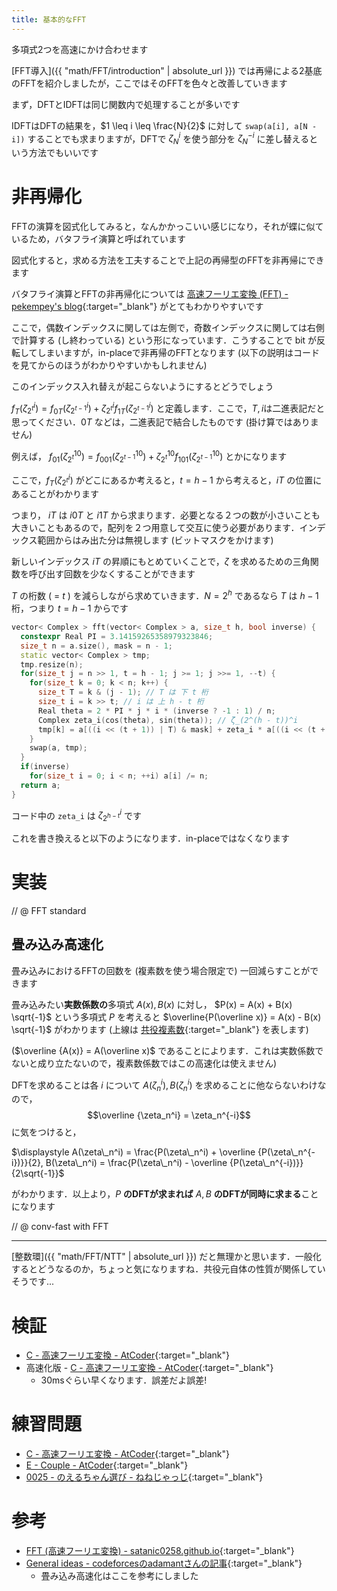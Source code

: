 ```yaml
---
title: 基本的なFFT
---
```


多項式2つを高速にかけ合わせます

[FFT導入]({{ "math/FFT/introduction" | absolute_url }}) では再帰による2基底のFFTを紹介しましたが，ここではそのFFTを色々と改善していきます

まず，DFTとIDFTは同じ関数内で処理することが多いです

IDFTはDFTの結果を，$1 \leq i \leq \frac{N}{2}$ に対して `swap(a[i], a[N - i])` することでも求まりますが，DFTで $\zeta_N^i$ を使う部分を $\zeta_N^{-i}$ に差し替えるという方法でもいいです

# 非再帰化

FFTの演算を図式化してみると，なんかかっこいい感じになり，それが蝶に似ているため，バタフライ演算と呼ばれています

図式化すると，求める方法を工夫することで上記の再帰型のFFTを非再帰にできます

バタフライ演算とFFTの非再帰化については [高速フーリエ変換 (FFT) - pekempey's blog](https://pekempey.hatenablog.com/entry/2016/10/24/171936){:target="_blank"}<!--_--> がとてもわかりやすいです

ここで，偶数インデックスに関しては左側で，奇数インデックスに関しては右側で計算する (し終わっている) という形になっています．こうすることで bit が反転してしまいますが，in-placeで非再帰のFFTとなります (以下の説明はコードを見てからのほうがわかりやすいかもしれません)

このインデックス入れ替えが起こらないようにするとどうでしょう

$f_T(\zeta_{2^t}^i) = f_{0T}(\zeta_{2^{t-1}}^i) + \zeta_{2^t}^if_{1T}(\zeta_{2^{t-1}}^i$) と定義します．ここで，$T, i$は二進表記だと思ってください．$0T$ などは，二進表記で結合したものです (掛け算ではありません)
<!--_-->

例えば， $f_{01}(\zeta_{2^t}^{10}) = f_{001}(\zeta_{2^{t-1}}^{10}) + \zeta_{2^t}^{10} f_{101}(\zeta_{2^{t-1}}^{10})$ とかになります

ここで，$f_T(\zeta_{2^t}^i)$ がどこにあるか考えると，$t = h - 1$ から考えると，$iT$ の位置にあることがわかります
<!--_-->

つまり， $iT$ は $i0T$ と $i1T$ から求まります．必要となる２つの数が小さいことも大きいこともあるので，配列を２つ用意して交互に使う必要があります．インデックス範囲からはみ出た分は無視します (ビットマスクをかけます)

新しいインデックス $iT$ の昇順にもとめていくことで，$\zeta$ を求めるための三角関数を呼び出す回数を少なくすることができます

$T$ の桁数 ( = $t$ ) を減らしながら求めていきます．$N = 2^h$ であるなら $T$ は $h - 1$ 桁，つまり $t = h - 1$ からです

```cpp
vector< Complex > fft(vector< Complex > a, size_t h, bool inverse) {
  constexpr Real PI = 3.14159265358979323846;
  size_t n = a.size(), mask = n - 1;
  static vector< Complex > tmp;
  tmp.resize(n);
  for(size_t j = n >> 1, t = h - 1; j >= 1; j >>= 1, --t) {
    for(size_t k = 0; k < n; k++) {
      size_t T = k & (j - 1); // T は 下 t 桁
      size_t i = k >> t; // i は 上 h - t 桁
      Real theta = 2 * PI * j * i * (inverse ? -1 : 1) / n;
      Complex zeta_i(cos(theta), sin(theta)); // ζ_(2^(h - t))^i
      tmp[k] = a[((i << (t + 1)) | T) & mask] + zeta_i * a[((i << (t + 1)) | j | T) & mask];
    }
    swap(a, tmp);
  }
  if(inverse)
    for(size_t i = 0; i < n; ++i) a[i] /= n;
  return a;
}
```


コード中の `zeta_i` は $\zeta_{2^{h-t}}^i$ です

これを書き換えると以下のようになります．in-placeではなくなります

# 実装

// @ FFT standard

## 畳み込み高速化

畳み込みにおけるFFTの回数を (複素数を使う場合限定で) 一回減らすことができます

畳み込みたい**実数係数の**多項式 $A(x), B(x)$ に対し， $P(x) = A(x) + B(x) \sqrt{-1}$ という多項式 $P$ を考えると $\overline{P(\overline x)} = A(x) - B(x) \sqrt{-1}$ がわかります (上線は [共役複素数](https://mathtrain.jp/kyoyaku){:target="_blank"}<!--_--> を表します)

($\overline {A(x)} = A(\overline x)$ であることによります．これは実数係数でないと成り立たないので，複素数係数ではこの高速化は使えません)

DFTを求めることは各 $i$ について $A(\zeta_n^i), B(\zeta_n^i)$ を求めることに他ならないわけなので，$$\overline {\zeta_n^i} = \zeta_n^{-i}$$ に気をつけると，

$\displaystyle A(\zeta\_n^i) = \frac{P(\zeta\_n^i) + \overline {P(\zeta\_n^{-i})}}{2}, B(\zeta\_n^i) = \frac{P(\zeta\_n^i) - \overline {P(\zeta\_n^{-i})}}{2\sqrt{-1}}$

がわかります．以上より，$P$ **のDFTが求まれば** $A, B$ **のDFTが同時に求まる**ことになります

// @ conv-fast with FFT

---

[整数環]({{ "math/FFT/NTT" | absolute_url }}) だと無理かと思います．一般化するとどうなるのか，ちょっと気になりますね．共役元自体の性質が関係していそうです...

# 検証

* [C - 高速フーリエ変換 - AtCoder](https://beta.atcoder.jp/contests/atc001/submissions/3377830){:target="_blank"}<!--_-->
* 高速化版 - [C - 高速フーリエ変換 - AtCoder](https://beta.atcoder.jp/contests/atc001/submissions/3680575){:target="_blank"}<!--_-->
  * 30msぐらい早くなります．誤差だよ誤差!

# 練習問題

* [C - 高速フーリエ変換 - AtCoder](https://beta.atcoder.jp/contests/atc001/tasks/fft_c){:target="_blank"}<!--_-->
* [E - Couple - AtCoder](https://beta.atcoder.jp/contests/ukuku09/tasks/ukuku09_e){:target="_blank"}<!--_-->
* [0025 - のえるちゃん選び - ねねじゃっじ](https://luzhiled.me/problems/25){:target="_blank"}<!--_-->

# 参考

* [FFT (高速フーリエ変換) - satanic0258.github.io](https://satanic0258.github.io/snippets/math/FFT.html){:target="_blank"}<!--_-->
* [General ideas - codeforcesのadamantさんの記事](https://codeforces.com/blog/entry/48417){:target="_blank"}<!--_-->
  * 畳み込み高速化はここを参考にしました


